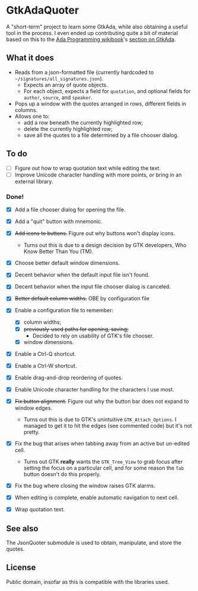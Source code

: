 # GtkAdaQuoter

A "short-term" project to learn some GtkAda, while also obtaining a useful tool in the process.
I even ended up contributing quite a bit of material based on this to the
[Ada Programming wikibook](https://en.m.wikibooks.org/wiki/Ada_Programming)'s
[section on GtkAda](https://en.m.wikibooks.org/wiki/Ada_Programming/Libraries/GUI/GtkAda#).

## What it does

* Reads from a json-formatted file (currently hardcoded to `~/signatures/all_signatures.json`).
  * Expects an array of quote objects.
  * For each object, expects a field for `quotation`, and optional fields for `author`, `source`, and `speaker`.
* Pops up a window with the quotes arranged in rows, different fields in columns.
* Allows one to:
  * add a row beneath the currently highlighted row;
  * delete the currently highlighted row;
  * save all the quotes to a file determined by a file chooser dialog.

## To do

- [ ] Figure out how to wrap quotation text while editing the text.
- [ ] Improve Unicode character handling with more points,
  _or_ bring in an external library.

### Done!
- [x] Add a file chooser dialog for opening the file.
- [x] Add a "quit" button with mnemonic.
- [x] ~~Add icons to buttons.~~ Figure out why buttons won't display icons.
  - Turns out this is due to a design decision by GTK developers,
    Who Know Better Than You (TM).
- [x] Choose better default window dimensions.
- [x] Decent behavior when the default input file isn't found.
- [x] Decent behavior when the input file chooser dialog is canceled.
- [x] ~~Better default column widths.~~ OBE by configuration file
- [x] Enable a configuration file to remember:

     - [x] column widths;
     - [x] ~~previously-used paths for opening, saving;~~
       - Decided to rely on usability of GTK's file chooser.
     - [x] window dimensions.

- [x] Enable a Ctrl-Q shortcut.
- [x] Enable a Ctrl-W shortcut.
- [x] Enable drag-and-drop reordering of quotes.
- [x] Enable Unicode character handling for the characters I use most.
- [x] ~~Fix button alignment.~~
      Figure out why the button bar does not expand to window edges.
  - Turns out this is due to GTK's unintuitive `GTK_Attach_Options`.
    I managed to get it to hit the edges (see commented code)
    but it's not pretty.
- [x] Fix the bug that arises when tabbing away from an active but un-edited cell.
  - Turns out GTK **really** wants the `GTK_Tree_View` to grab focus
    after setting the focus on a particular cell, and for some reason
    the `Tab` button doesn't do this properly.
- [x] Fix the bug where closing the window raises GTK alarms.
- [x] When editing is complete, enable automatic navigation to next cell.
- [x] Wrap quotation text.

## See also

The JsonQuoter submodule is used to obtain, manipulate, and store the quotes.

## License

Public domain, insofar as this is compatible with the libraries used.
